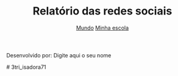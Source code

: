 <!DOCTYPE html>
<!--Idioma do projeto=lingua portuguesa-->
<html lang="pt-br">
<head>
    <meta charset="UTF-8">
    <meta name="viewport" content="width=device-width, initial-scale=1.0">
    <!--Título para o Terceiro trimestre-->
    <title>Redes Sociais</title>
    <link rel="stylesheet" href="style.css">
</head>
<body>
    <!--Vamos dividir conteúdo em três partes: cabeçalho, usando a tag <header>;
    Conteúdo principal, usando a tag <main>;
    Rodapé, usando a tag <footer>.
    O código ficará da seguinte forma:-->
    <header>
        <!--No cabeçalho da página, incluiremos um título <h1> chamado Relatório das redes sociais.-->
        <h1>Relatório das redes sociais</h1><!--h1-Texto grande-->
        <!--Para isso, utilizaremos a tag <nav>, que cria um menu de navegação-->
        <nav>
            <!--E a tag <a>, que cria links de navegação-->
            <a href="index.html">Mundo</a>
            <a href="#">Minha escola</a>
        </nav>
    </header>
    <!--Agora, trabalharemos na tag <main>, criando uma estrutura para conseguir posicionar nossos gráficos. Começaremos incluindo nessa tag
uma classe chamada graficos-section (seção de gráficos).
Dentro da tag <main>, criaremos uma seção que terá um id graficos-container e uma classe também chamada graficos-conteiner-->
    <main class="graficos-section">
        <section id="graficos-container" class="graficos-container">
        <!--crie os gráficos aqui-->          
        </section>
    </main>
    <!--Por fim, vamos modificar o rodapé.
    Adiciona-se apenas uma tag de parágrafo (footer) que informa quem está desenvolvendo a página.-->
    <footer>
        <p>Desenvolvido por: Digite aqui o seu nome</p>
    </footer>
    <script type="module" src="graficos/informacoesglobais.js"></script>    
</body>
</html>


</body>
</html>
# 3tri_isadora71